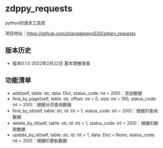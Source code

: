 # zdppy_requests
python的请求工具库

项目地址：https://github.com/zhangdapeng520/zdppy_requests

## 版本历史
- 版本0.1.0  2022年2月22日 基本增删改查

## 功能清单
- add(self, table: str, data: Dict, status_code: int = 200)：添加数据
- find_by_page(self, table: str, offset: int = 0, size: int = 100, status_code: int = 200)：根据分页查询数据
- find_by_id(self, table: str, id: int = 1, status_code: int = 200)：根据ID查询数据
- delete_by_id(self, table: str, id: int = 1, status_code: int = 200)：根据ID删除数据
- update_by_id(self, table: str, id: int = 1, data: Dict = None, status_code: int = 200)：根据ID更新数据
